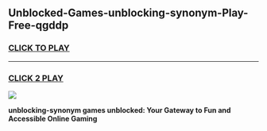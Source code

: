 
## Unblocked-Games-unblocking-synonym-Play-Free-qgddp
<h3>
<a href="https://premium76.site?title=unblocking-synonym&ref=10A">CLICK TO PLAY</a></h3>
<hr>

<h3>
<a href="https://premium76.site?title=unblocking-synonym&ref=10A">CLICK 2 PLAY</a>
  
</h3>

<a href="https://premium76.site?title=unblocking-synonym&ref=10A"><img src="https://clearcache.store/games.png"></a>


**unblocking-synonym games unblocked: Your Gateway to Fun and Accessible Online Gaming**

